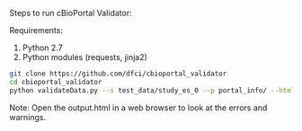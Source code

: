 Steps to run cBioPortal Validator:

Requirements:

1. Python 2.7
2. Python modules (requests, jinja2)

```bash
git clone https://github.com/dfci/cbioportal_validator
cd cbioportal_validator
python validateData.py --s test_data/study_es_0 --p portal_info/ --html output.html -v
```

Note: Open the output.html in a web browser to look at the errors and warnings.
